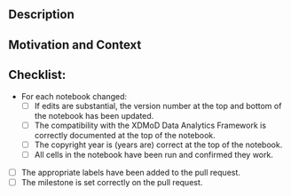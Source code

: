 <!--- The title text will be used to populate Changelog and associated documentation.
      Please make sure that the title is a complete sentence -->

## Description
<!--- Describe your changes in detail -->
<!--- If any documentation outside of this repo needs to be added or updated,
      please include links to the relevant docs and how they should be changed -->

## Motivation and Context
<!--- Why is this change required? What problem does it solve? -->
<!--- If it fixes an open issue, please link to the issue here. -->

## Checklist:
<!--- Go over all the following points and make sure they have all been completed -->
<!--- If you're unsure about any of these, don't hesitate to ask. We're here to help! -->
- For each notebook changed:
    - [ ] If edits are substantial, the version number at the top and bottom of the notebook has been updated.
    - [ ] The compatibility with the XDMoD Data Analytics Framework is correctly documented at the top of the notebook.
    - [ ] The copyright year is (years are) correct at the top of the notebook.
    - [ ] All cells in the notebook have been run and confirmed they work.
- [ ] The appropriate labels have been added to the pull request.
- [ ] The milestone is set correctly on the pull request.
